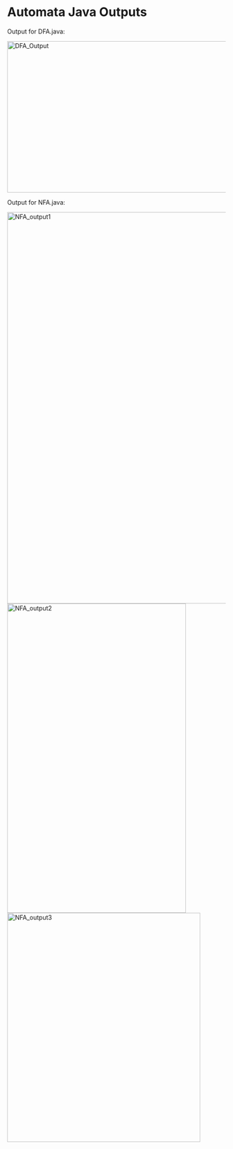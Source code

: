# Automata Java Outputs
Output for DFA.java:

<img width="1520" height="348" alt="DFA_Output" src="https://github.com/user-attachments/assets/53019188-bdec-47ff-952a-0cc17a043f63" />



Output for NFA.java:

<img width="553" height="900" alt="NFA_output1" src="https://github.com/user-attachments/assets/4867f0d9-ff99-436c-99c2-6ab411a5ab6f" />

<img width="412" height="711" alt="NFA_output2" src="https://github.com/user-attachments/assets/cfc6e2fe-1c49-4488-a183-4ac2b84fd1b0" />

<img width="445" height="527" alt="NFA_output3" src="https://github.com/user-attachments/assets/9629d478-a1d8-47b4-9288-c9de6f676c6c" />
